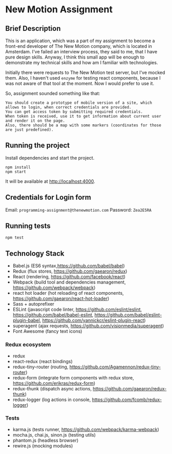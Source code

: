 # New Motion Assignment

## Brief Description
This is an application, which was a part of my assignment to become a front-end developer of The New Motion company, which is located in Amsterdam.
I've failed an interview process, they said to me, that I have pure design skills.
Anyway, I think this small app will be enough to demonstrate my technical skills and how am I familiar with technologies.

Initially there were requests to The New Motion test server, but I've mocked them.
Also, I haven't used `enzyme` for testing react components, because I was not aware of that tool at the moment.
Now I would prefer to use it.

So, assignment sounded something like that:

```
You should create a prototype of mobile version of a site, which allows to login, when correct credentials are provided.
You can get access token by submitting required credentials.
When token is received, use it to get information about current user and render it on the page.
Also, there should be a map with some markers (coordinates for those are just predefined).
```

## Running the project

Install dependencies and start the project.

```
npm install
npm start
```

It will be available at [http://localhost:4000](http://localhost:4000).

## Credentials for Login form

Email: `programming-assignment@thenewmotion.com`
Password: `Zea2E5RA`

## Running tests

```
npm test
```

## Technology Stack

* Babel.js (ES6 syntax,https://github.com/babel/babel)
* Redux (flux stores, https://github.com/gaearon/redux)
* React (rendering, https://github.com/facebook/react)
* Webpack (build tool and dependencies management, https://github.com/webpack/webpack)
* react hot loader (hot reloading of react components, https://github.com/gaearon/react-hot-loader)
* Sass + autoprefixer
* ESLint (javascript code linter, https://github.com/eslint/eslint, https://github.com/babel/babel-eslint, https://github.com/babel/eslint-plugin-babel, https://github.com/yannickcr/eslint-plugin-react)
* superagent (ajax requests, https://github.com/visionmedia/superagent)
* Font Awesome (fancy text icons)

### Redux ecosystem

* redux
* react-redux (react bindings)
* redux-tiny-router (routing, https://github.com/Agamennon/redux-tiny-router)
* redux-form (integrate form components with redux store, https://github.com/erikras/redux-form)
* redux-thunk (dispatch async actions, https://github.com/gaearon/redux-thunk)
* redux-logger (log actions in console, https://github.com/fcomb/redux-logger)

### Tests

* karma.js (tests runner, https://github.com/webpack/karma-webpack)
* mocha.js, chai.js, sinon.js (testing utils)
* phantom.js (headless browser)
* rewire.js (mocking modules)
